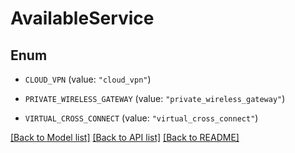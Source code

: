# AvailableService

## Enum


* `CLOUD_VPN` (value: `"cloud_vpn"`)

* `PRIVATE_WIRELESS_GATEWAY` (value: `"private_wireless_gateway"`)

* `VIRTUAL_CROSS_CONNECT` (value: `"virtual_cross_connect"`)


[[Back to Model list]](../README.md#documentation-for-models) [[Back to API list]](../README.md#documentation-for-api-endpoints) [[Back to README]](../README.md)


